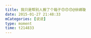 ```yaml
---
title: 我只是帮别人搬了个箱子😞😞😞@徐婧璇
date: 2015-01-27 21:48:33
mCategories: [说说]
type: moment
time: t214833
---
```


<div id="pics-20150127214833"></div>

<script src="/lib/moment/pics.js"></script>
<script>
var data = [
    {"link": "2015-01-27_000000.webp", "type": "shuoshuo"}
];
picsRender(data, "pics-20150127214833");
</script>
